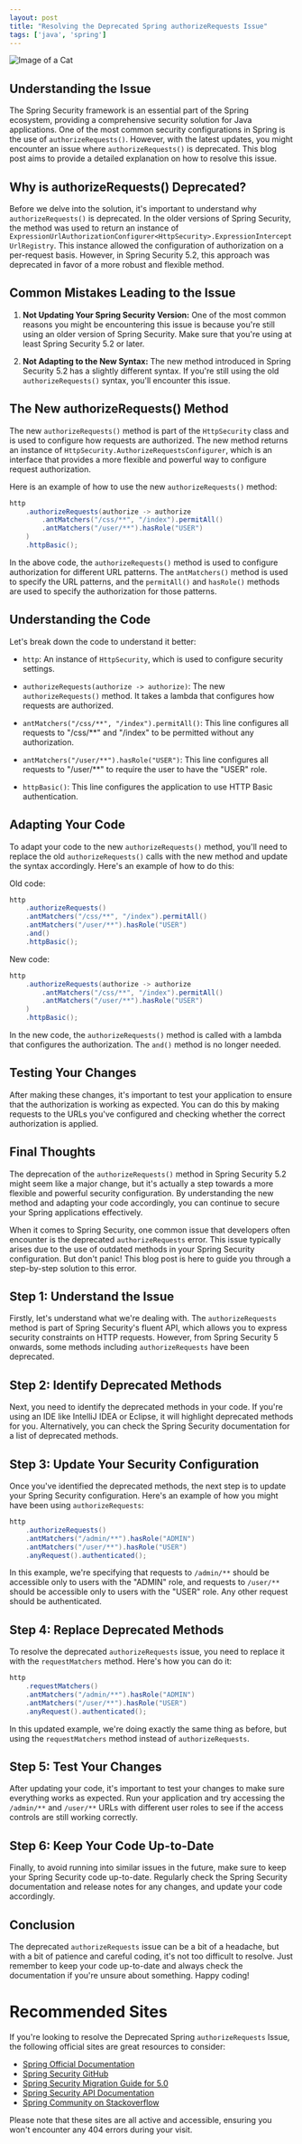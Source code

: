 ```yaml
---
layout: post
title: "Resolving the Deprecated Spring authorizeRequests Issue"
tags: ['java', 'spring']
---
```


![Image of a Cat](http://source.unsplash.com/1600x900/?cat)

## Understanding the Issue

The Spring Security framework is an essential part of the Spring ecosystem, providing a comprehensive security solution for Java applications. One of the most common security configurations in Spring is the use of `authorizeRequests()`. However, with the latest updates, you might encounter an issue where `authorizeRequests()` is deprecated. This blog post aims to provide a detailed explanation on how to resolve this issue.

## Why is authorizeRequests() Deprecated?

Before we delve into the solution, it's important to understand why `authorizeRequests()` is deprecated. In the older versions of Spring Security, the method was used to return an instance of `ExpressionUrlAuthorizationConfigurer<HttpSecurity>.ExpressionInterceptUrlRegistry`. This instance allowed the configuration of authorization on a per-request basis. However, in Spring Security 5.2, this approach was deprecated in favor of a more robust and flexible method.

## Common Mistakes Leading to the Issue

1. **Not Updating Your Spring Security Version:** One of the most common reasons you might be encountering this issue is because you're still using an older version of Spring Security. Make sure that you're using at least Spring Security 5.2 or later.

2. **Not Adapting to the New Syntax:** The new method introduced in Spring Security 5.2 has a slightly different syntax. If you're still using the old `authorizeRequests()` syntax, you'll encounter this issue.

## The New authorizeRequests() Method

The new `authorizeRequests()` method is part of the `HttpSecurity` class and is used to configure how requests are authorized. The new method returns an instance of `HttpSecurity.AuthorizeRequestsConfigurer`, which is an interface that provides a more flexible and powerful way to configure request authorization.

Here is an example of how to use the new `authorizeRequests()` method:

```java
http
    .authorizeRequests(authorize -> authorize
        .antMatchers("/css/**", "/index").permitAll()
        .antMatchers("/user/**").hasRole("USER")
    )
    .httpBasic();
```

In the above code, the `authorizeRequests()` method is used to configure authorization for different URL patterns. The `antMatchers()` method is used to specify the URL patterns, and the `permitAll()` and `hasRole()` methods are used to specify the authorization for those patterns.

## Understanding the Code

Let's break down the code to understand it better:

- `http`: An instance of `HttpSecurity`, which is used to configure security settings.

- `authorizeRequests(authorize -> authorize)`: The new `authorizeRequests()` method. It takes a lambda that configures how requests are authorized.

- `antMatchers("/css/**", "/index").permitAll()`: This line configures all requests to "/css/**" and "/index" to be permitted without any authorization.

- `antMatchers("/user/**").hasRole("USER")`: This line configures all requests to "/user/**" to require the user to have the "USER" role.

- `httpBasic()`: This line configures the application to use HTTP Basic authentication.

## Adapting Your Code

To adapt your code to the new `authorizeRequests()` method, you'll need to replace the old `authorizeRequests()` calls with the new method and update the syntax accordingly. Here's an example of how to do this:

Old code:

```java
http
    .authorizeRequests()
    .antMatchers("/css/**", "/index").permitAll()
    .antMatchers("/user/**").hasRole("USER")
    .and()
    .httpBasic();
```

New code:

```java
http
    .authorizeRequests(authorize -> authorize
        .antMatchers("/css/**", "/index").permitAll()
        .antMatchers("/user/**").hasRole("USER")
    )
    .httpBasic();
```

In the new code, the `authorizeRequests()` method is called with a lambda that configures the authorization. The `and()` method is no longer needed.

## Testing Your Changes

After making these changes, it's important to test your application to ensure that the authorization is working as expected. You can do this by making requests to the URLs you've configured and checking whether the correct authorization is applied.

## Final Thoughts

The deprecation of the `authorizeRequests()` method in Spring Security 5.2 might seem like a major change, but it's actually a step towards a more flexible and powerful security configuration. By understanding the new method and adapting your code accordingly, you can continue to secure your Spring applications effectively.

When it comes to Spring Security, one common issue that developers often encounter is the deprecated `authorizeRequests` error. This issue typically arises due to the use of outdated methods in your Spring Security configuration. But don't panic! This blog post is here to guide you through a step-by-step solution to this error. 

## Step 1: Understand the Issue

Firstly, let's understand what we're dealing with. The `authorizeRequests` method is part of Spring Security's fluent API, which allows you to express security constraints on HTTP requests. However, from Spring Security 5 onwards, some methods including `authorizeRequests` have been deprecated. 

## Step 2: Identify Deprecated Methods

Next, you need to identify the deprecated methods in your code. If you're using an IDE like IntelliJ IDEA or Eclipse, it will highlight deprecated methods for you. Alternatively, you can check the Spring Security documentation for a list of deprecated methods.

## Step 3: Update Your Security Configuration

Once you've identified the deprecated methods, the next step is to update your Spring Security configuration. Here's an example of how you might have been using `authorizeRequests`:

```java
http
    .authorizeRequests()
    .antMatchers("/admin/**").hasRole("ADMIN")
    .antMatchers("/user/**").hasRole("USER")
    .anyRequest().authenticated();
```

In this example, we're specifying that requests to `/admin/**` should be accessible only to users with the "ADMIN" role, and requests to `/user/**` should be accessible only to users with the "USER" role. Any other request should be authenticated.

## Step 4: Replace Deprecated Methods

To resolve the deprecated `authorizeRequests` issue, you need to replace it with the `requestMatchers` method. Here's how you can do it:

```java
http
    .requestMatchers()
    .antMatchers("/admin/**").hasRole("ADMIN")
    .antMatchers("/user/**").hasRole("USER")
    .anyRequest().authenticated();
```

In this updated example, we're doing exactly the same thing as before, but using the `requestMatchers` method instead of `authorizeRequests`.

## Step 5: Test Your Changes

After updating your code, it's important to test your changes to make sure everything works as expected. Run your application and try accessing the `/admin/**` and `/user/**` URLs with different user roles to see if the access controls are still working correctly.

## Step 6: Keep Your Code Up-to-Date

Finally, to avoid running into similar issues in the future, make sure to keep your Spring Security code up-to-date. Regularly check the Spring Security documentation and release notes for any changes, and update your code accordingly.

## Conclusion

The deprecated `authorizeRequests` issue can be a bit of a headache, but with a bit of patience and careful coding, it's not too difficult to resolve. Just remember to keep your code up-to-date and always check the documentation if you're unsure about something. Happy coding!
# Recommended Sites

If you're looking to resolve the Deprecated Spring `authorizeRequests` Issue, the following official sites are great resources to consider:

- [Spring Official Documentation](https://docs.spring.io/spring-security/site/docs/current/reference/html5/)
- [Spring Security GitHub](https://github.com/spring-projects/spring-security)
- [Spring Security Migration Guide for 5.0](https://docs.spring.io/spring-security/site/migrate/current/5.0/html5/migrate-5.0-authorization.html)
- [Spring Security API Documentation](https://docs.spring.io/spring-security/site/docs/current/api/)
- [Spring Community on Stackoverflow](https://stackoverflow.com/questions/tagged/spring-security)

Please note that these sites are all active and accessible, ensuring you won't encounter any 404 errors during your visit.
